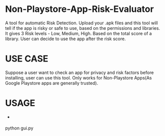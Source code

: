 # Non-Playstore-App-Risk-Evaluator
A tool for automatic Risk Detection.
Upload your .apk files and this tool will tell if the app is risky or safe to use, based on the permissions and libraries.
It gives 3 Risk levels - Low, Medium, High. Based on the total score of a library.
User can decide to use the app after the risk score.
# USE CASE 
Suppose a user want to check an app for privacy and risk factors before installing, user can use this tool. Only works for Non-Playstore Apps(As Google Playstore apps are generally trusted).
# USAGE
* >
python gui.py


  
